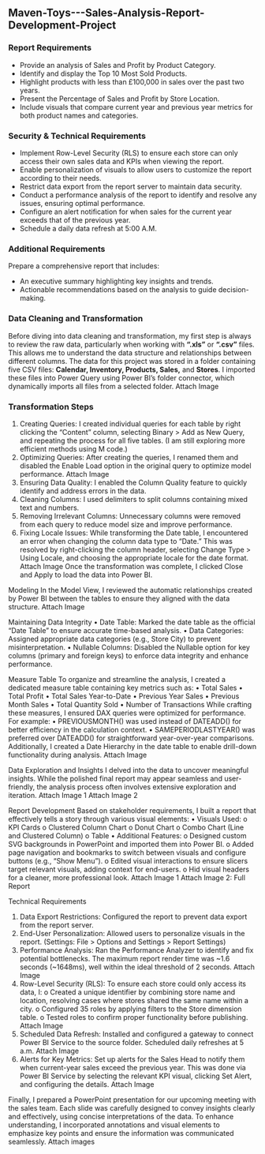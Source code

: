 ## Maven-Toys---Sales-Analysis-Report-Development-Project

### Report Requirements
- Provide an analysis of Sales and Profit by Product Category.
- Identify and display the Top 10 Most Sold Products.
- Highlight products with less than £100,000 in sales over the past two years.
- Present the Percentage of Sales and Profit by Store Location.
- Include visuals that compare current year and previous year metrics for both product names and categories.

### Security & Technical Requirements
- Implement Row-Level Security (RLS) to ensure each store can only access their own sales data and KPIs when viewing the report.
- Enable personalization of visuals to allow users to customize the report according to their needs.
- Restrict data export from the report server to maintain data security.
- Conduct a performance analysis of the report to identify and resolve any issues, ensuring optimal performance.
- Configure an alert notification for when sales for the current year exceeds that of the previous year.
- Schedule a daily data refresh at 5:00 A.M.

### Additional Requirements
Prepare a comprehensive report that includes:
- An executive summary highlighting key insights and trends.
- Actionable recommendations based on the analysis to guide decision-making.

### Data Cleaning and Transformation
Before diving into data cleaning and transformation, my first step is always to review the raw data, particularly when working with **“.xls”** or **“.csv”** files. This allows me to understand the data structure and relationships between different columns.
The data for this project was stored in a folder containing five CSV files: **Calendar, Inventory, Products, Sales,** and **Stores**. I imported these files into Power Query using Power BI’s folder connector, which dynamically imports all files from a selected folder.
Attach Image

### Transformation Steps
1.	Creating Queries:
I created individual queries for each table by right clicking the “Content” column, selecting Binary > Add as New Query, and repeating the process for all five tables. (I am still exploring more efficient methods using M code.) 
2.	Optimizing Queries:
After creating the queries, I renamed them and disabled the Enable Load option in the original query to optimize model performance.
Attach Image
3.	Ensuring Data Quality:
I enabled the Column Quality feature to quickly identify and address errors in the data.
4.	Cleaning Columns:
I used delimiters to split columns containing mixed text and numbers.
5.	Removing Irrelevant Columns:
Unnecessary columns were removed from each query to reduce model size and improve performance.
6.	Fixing Locale Issues:
While transforming the Date table, I encountered an error when changing the column data type to “Date.” This was resolved by right-clicking the column header, selecting Change Type > Using Locale, and choosing the appropriate locale for the date format.
Attach Image
Once the transformation was complete, I clicked Close and Apply to load the data into Power BI.

Modeling
In the Model View, I reviewed the automatic relationships created by Power BI between the tables to ensure they aligned with the data structure.
Attach Image

Maintaining Data Integrity
•	Date Table: Marked the date table as the official “Date Table” to ensure accurate time-based analysis.
•	Data Categories: Assigned appropriate data categories (e.g., Store City) to prevent misinterpretation.
•	Nullable Columns: Disabled the Nullable option for key columns (primary and foreign keys) to enforce data integrity and enhance performance.

Measure Table
To organize and streamline the analysis, I created a dedicated measure table containing key metrics such as:
•	Total Sales
•	Total Profit
•	Total Sales Year-to-Date
•	Previous Year Sales
•	Previous Month Sales
•	Total Quantity Sold
•	Number of Transactions
While crafting these measures, I ensured DAX queries were optimized for performance. For example:
•	PREVIOUSMONTH() was used instead of DATEADD() for better efficiency in the calculation context.
•	SAMEPERIODLASTYEAR() was preferred over DATEADD() for straightforward year-over-year comparisons.
Additionally, I created a Date Hierarchy in the date table to enable drill-down functionality during analysis.
Attach Image

Data Exploration and Insights
I delved into the data to uncover meaningful insights. While the polished final report may appear seamless and user-friendly, the analysis process often involves extensive exploration and iteration.
Attach Image 1
Attach Image 2

Report Development
Based on stakeholder requirements, I built a report that effectively tells a story through various visual elements:
•	Visuals Used:
o	KPI Cards
o	Clustered Column Chart
o	Donut Chart
o	Combo Chart (Line and Clustered Column)
o	Table
•	Additional Features:
o	Designed custom SVG backgrounds in PowerPoint and imported them into Power BI.
o	Added page navigation and bookmarks to switch between visuals and configure buttons (e.g., “Show Menu”).
o	Edited visual interactions to ensure slicers target relevant visuals, adding context for end-users.
o	Hid visual headers for a cleaner, more professional look.
Attach Image 1
Attach Image 2: Full Report

Technical Requirements
1.	Data Export Restrictions:
Configured the report to prevent data export from the report server.
2.	End-User Personalization:
Allowed users to personalize visuals in the report.
(Settings: File > Options and Settings > Report Settings)
3.	Performance Analysis:
Ran the Performance Analyzer to identify and fix potential bottlenecks. The maximum report render time was ~1.6 seconds (~1648ms), well within the ideal threshold of 2 seconds.
Attach Image
4.	Row-Level Security (RLS):
To ensure each store could only access its data, I:
o	Created a unique identifier by combining store name and location, resolving cases where stores shared the same name within a city.
o	Configured 35 roles by applying filters to the Store dimension table.
o	Tested roles to confirm proper functionality before publishing.
Attach Image
5.	Scheduled Data Refresh:
Installed and configured a gateway to connect Power BI Service to the source folder. Scheduled daily refreshes at 5 a.m.
Attach Image
6.	Alerts for Key Metrics:
Set up alerts for the Sales Head to notify them when current-year sales exceed the previous year. This was done via Power BI Service by selecting the relevant KPI visual, clicking Set Alert, and configuring the details.
Attach Image

Finally, I prepared a PowerPoint presentation for our upcoming meeting with the sales team. Each slide was carefully designed to convey insights clearly and effectively, using concise interpretations of the data. To enhance understanding, I incorporated annotations and visual elements to emphasize key points and ensure the information was communicated seamlessly.
Attach images


